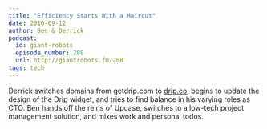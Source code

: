 ```yaml
---
title: "Efficiency Starts With a Haircut"
date: 2016-09-12
author: Ben & Derrick
podcast:
  id: giant-robots
  episode_number: 208
  url: http://giantrobots.fm/208
tags: tech
---
```


Derrick switches domains from getdrip.com to [drip.co](https://www.drip.co), begins to update the design of the Drip widget, and tries to find balance in his varying roles as CTO. Ben hands off the reins of Upcase, switches to a low-tech project management solution, and mixes work and personal todos.
